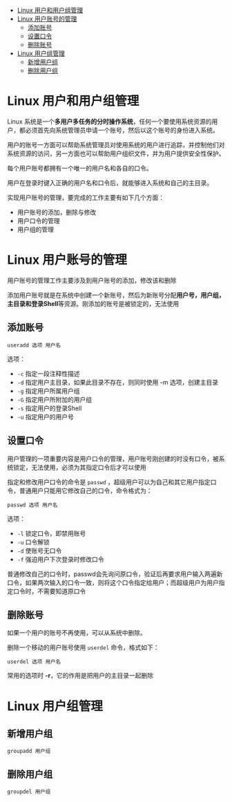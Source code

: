 <!-- TOC -->

- [Linux 用户和用户组管理](#linux-%e7%94%a8%e6%88%b7%e5%92%8c%e7%94%a8%e6%88%b7%e7%bb%84%e7%ae%a1%e7%90%86)
- [Linux 用户账号的管理](#linux-%e7%94%a8%e6%88%b7%e8%b4%a6%e5%8f%b7%e7%9a%84%e7%ae%a1%e7%90%86)
  - [添加账号](#%e6%b7%bb%e5%8a%a0%e8%b4%a6%e5%8f%b7)
  - [设置口令](#%e8%ae%be%e7%bd%ae%e5%8f%a3%e4%bb%a4)
  - [删除账号](#%e5%88%a0%e9%99%a4%e8%b4%a6%e5%8f%b7)
- [Linux 用户组管理](#linux-%e7%94%a8%e6%88%b7%e7%bb%84%e7%ae%a1%e7%90%86)
  - [新增用户组](#%e6%96%b0%e5%a2%9e%e7%94%a8%e6%88%b7%e7%bb%84)
  - [删除用户组](#%e5%88%a0%e9%99%a4%e7%94%a8%e6%88%b7%e7%bb%84)

<!-- /TOC -->

# Linux 用户和用户组管理

Linux 系统是一个**多用户多任务的分时操作系统**，任何一个要使用系统资源的用户，都必须首先向系统管理员申请一个账号，然后以这个账号的身份进入系统。

用户的账号一方面可以帮助系统管理员对使用系统的用户进行追踪，并控制他们对系统资源的访问，另一方面也可以帮助用户组织文件，并为用户提供安全性保护。

每个用户账号都拥有一个唯一的用户名和各自的口令。

用户在登录时键入正确的用户名和口令后，就能够进入系统和自己的主目录。

实现用户账号的管理，要完成的工作主要有如下几个方面：
- 用户账号的添加，删除与修改
- 用户口令的管理
- 用户组的管理

# Linux 用户账号的管理

用户账号的管理工作主要涉及到用户账号的添加，修改该和删除

添加用户账号就是在系统中创建一个新账号，然后为新账号分配**用户号，用户组，主目录和登录Shell**等资源。刚添加的账号是被锁定的，无法使用

## 添加账号

`useradd 选项 用户名`

选项：

- `-c` 指定一段注释性描述
- `-d` 指定用户主目录，如果此目录不存在，则同时使用 -m 选项，创建主目录
- `-g` 指定用户所属用户组
- `-G` 指定用户所附加的用户组
- `-s` 指定用户的登录Shell
- `-u` 指定用户的用户号

## 设置口令

用户管理的一项重要内容是用户口令的管理，用户账号刚创建的时没有口令，被系统锁定，无法使用，必须为其指定口令后才可以使用

指定和修改用户口令的命令是 `passwd` ，超级用户可以为自己和其它用户指定口令，普通用户只能用它修改自己的口令，命令格式为：

`passwd 选项 用户名`

选项：

- `-l` 锁定口令，即禁用账号
- `-u` 口令解锁
- `-d` 使账号无口令
- `-f` 强迫用户下次登录时修改口令

普通修改自己的口令时，passwd会先询问原口令，验证后再要求用户输入两遍新口令，如果两次输入的口令一致，则将这个口令指定给用户；而超级用户为用户指定口令时，不需要知道原口令

## 删除账号

如果一个用户的账号不再使用，可以从系统中删除。

删除一个移动的用户账号使用 `userdel` 命令，格式如下：

`userdel 选项 用户名`

常用的选项时 **-r**，它的作用是把用户的主目录一起删除

# Linux 用户组管理

## 新增用户组

`groupadd 用户组`

## 删除用户组

`groupdel 用户组`

